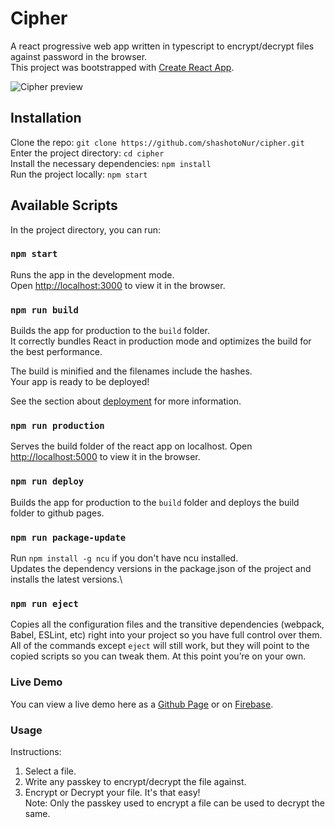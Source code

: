 # Cipher

A react progressive web app written in typescript to encrypt/decrypt files against password in the browser.\
This project was bootstrapped with [Create React App](https://github.com/facebook/create-react-app).

![Cipher preview](preview.png?raw=true "Cipher")

## Installation

Clone the repo: `git clone https://github.com/shashotoNur/cipher.git`\
Enter the project directory: `cd cipher`\
Install the necessary dependencies: `npm install`\
Run the project locally: `npm start`

## Available Scripts

In the project directory, you can run:

### `npm start`

Runs the app in the development mode.\
Open [http://localhost:3000](http://localhost:3000) to view it in the browser.

### `npm run build`

Builds the app for production to the `build` folder.\
It correctly bundles React in production mode and optimizes the build for the best performance.

The build is minified and the filenames include the hashes.\
Your app is ready to be deployed!

See the section about [deployment](https://facebook.github.io/create-react-app/docs/deployment) for more information.

### `npm run production`

Serves the build folder of the react app on localhost.
Open [http://localhost:5000](http://localhost:5000) to view it in the browser.

### `npm run deploy`

Builds the app for production to the `build` folder and deploys the build folder to github pages.

### `npm run package-update`

Run `npm install -g ncu` if you don't have ncu installed.\
Updates the dependency versions in the package.json of the project and installs the latest versions.\

### `npm run eject`

Copies all the configuration files and the transitive dependencies (webpack, Babel, ESLint, etc) right into your project so you have full control over them. All of the commands except `eject` will still work, but they will point to the copied scripts so you can tweak them. At this point you’re on your own.

### Live Demo

You can view a live demo here as a [Github Page](https://shashotoNur.github.io/cipher) or on [Firebase](https://cipher-72c2a.firebaseapp.com/).

### Usage

Instructions:

1. Select a file.
2. Write any passkey to encrypt/decrypt the file against.
3. Encrypt or Decrypt your file. It's that easy!\
   Note: Only the passkey used to encrypt a file can be used to decrypt the same.
